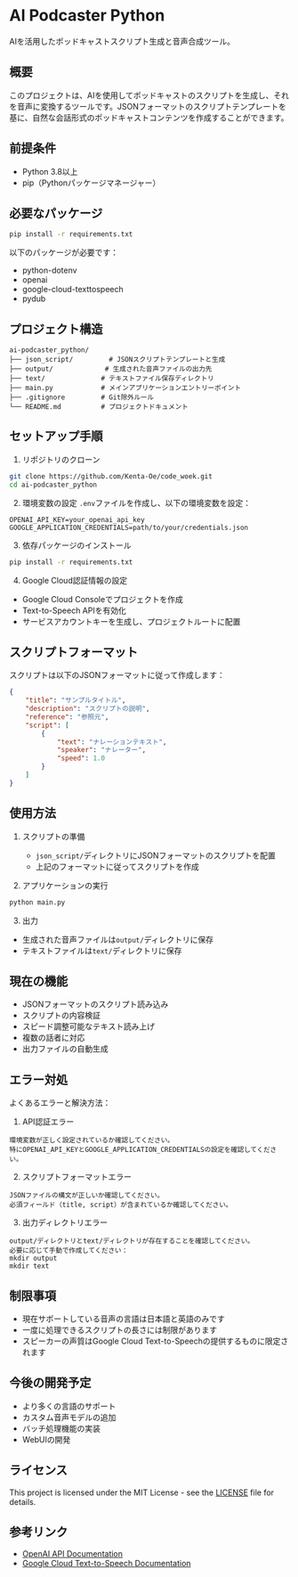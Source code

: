 # AI Podcaster Python

AIを活用したポッドキャストスクリプト生成と音声合成ツール。

## 概要

このプロジェクトは、AIを使用してポッドキャストのスクリプトを生成し、それを音声に変換するツールです。JSONフォーマットのスクリプトテンプレートを基に、自然な会話形式のポッドキャストコンテンツを作成することができます。

## 前提条件

- Python 3.8以上
- pip（Pythonパッケージマネージャー）

## 必要なパッケージ

```bash
pip install -r requirements.txt
```

以下のパッケージが必要です：
- python-dotenv
- openai
- google-cloud-texttospeech
- pydub

## プロジェクト構造

```
ai-podcaster_python/
├── json_script/         # JSONスクリプトテンプレートと生成
├── output/             # 生成された音声ファイルの出力先
├── text/              # テキストファイル保存ディレクトリ
├── main.py            # メインアプリケーションエントリーポイント
├── .gitignore         # Git除外ルール
└── README.md          # プロジェクトドキュメント
```

## セットアップ手順

1. リポジトリのクローン
```bash
git clone https://github.com/Kenta-Oe/code_woek.git
cd ai-podcaster_python
```

2. 環境変数の設定
`.env`ファイルを作成し、以下の環境変数を設定：
```env
OPENAI_API_KEY=your_openai_api_key
GOOGLE_APPLICATION_CREDENTIALS=path/to/your/credentials.json
```

3. 依存パッケージのインストール
```bash
pip install -r requirements.txt
```

4. Google Cloud認証情報の設定
- Google Cloud Consoleでプロジェクトを作成
- Text-to-Speech APIを有効化
- サービスアカウントキーを生成し、プロジェクトルートに配置

## スクリプトフォーマット

スクリプトは以下のJSONフォーマットに従って作成します：

```json
{
    "title": "サンプルタイトル",
    "description": "スクリプトの説明",
    "reference": "参照元",
    "script": [
        {
            "text": "ナレーションテキスト",
            "speaker": "ナレーター",
            "speed": 1.0
        }
    ]
}
```

## 使用方法

1. スクリプトの準備
   - `json_script/`ディレクトリにJSONフォーマットのスクリプトを配置
   - 上記のフォーマットに従ってスクリプトを作成

2. アプリケーションの実行
```bash
python main.py
```

3. 出力
- 生成された音声ファイルは`output/`ディレクトリに保存
- テキストファイルは`text/`ディレクトリに保存

## 現在の機能

- JSONフォーマットのスクリプト読み込み
- スクリプトの内容検証
- スピード調整可能なテキスト読み上げ
- 複数の話者に対応
- 出力ファイルの自動生成

## エラー対処

よくあるエラーと解決方法：

1. API認証エラー
```
環境変数が正しく設定されているか確認してください。
特にOPENAI_API_KEYとGOOGLE_APPLICATION_CREDENTIALSの設定を確認してください。
```

2. スクリプトフォーマットエラー
```
JSONファイルの構文が正しいか確認してください。
必須フィールド（title, script）が含まれているか確認してください。
```

3. 出力ディレクトリエラー
```
output/ディレクトリとtext/ディレクトリが存在することを確認してください。
必要に応じて手動で作成してください：
mkdir output
mkdir text
```

## 制限事項

- 現在サポートしている音声の言語は日本語と英語のみです
- 一度に処理できるスクリプトの長さには制限があります
- スピーカーの声質はGoogle Cloud Text-to-Speechの提供するものに限定されます

## 今後の開発予定

- より多くの言語のサポート
- カスタム音声モデルの追加
- バッチ処理機能の実装
- WebUIの開発

## ライセンス

This project is licensed under the MIT License - see the [LICENSE](LICENSE) file for details.

## 参考リンク

- [OpenAI API Documentation](https://platform.openai.com/docs/)
- [Google Cloud Text-to-Speech Documentation](https://cloud.google.com/text-to-speech/docs)